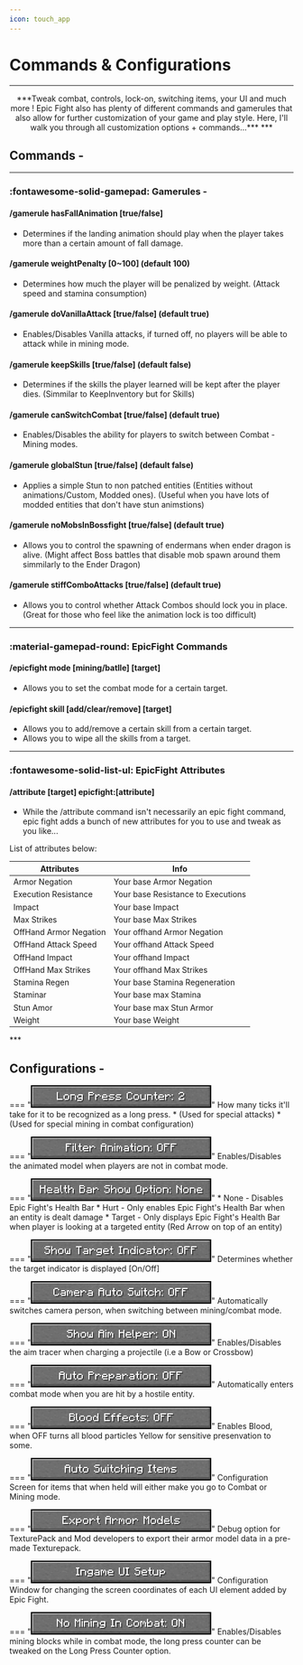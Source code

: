 ```yaml
---
icon: touch_app
---
```

# Commands & Configurations
***
<center>
***Tweak combat, controls, lock-on, switching items, your UI and much more ! Epic Fight also has plenty of different commands and gamerules that also allow for further customization of your game and play style. Here, I'll walk you through all customization options + commands...***
***
</center>

## Commands - 
***
### :fontawesome-solid-gamepad: Gamerules - 

<!-- md:default none -->
#### /gamerule hasFallAnimation [true/false]

* Determines if the landing animation should play when the player takes more than a certain amount of fall damage.

#### /gamerule weightPenalty [0~100] (default 100)

* Determines how much the player will be penalized by weight. (Attack speed and stamina consumption)

#### /gamerule doVanillaAttack [true/false] (default true)

* Enables/Disables Vanilla attacks, if turned off, no players will be able to attack while in mining mode.

#### /gamerule keepSkills [true/false] (default false)

* Determines if the skills the player learned will be kept after the player dies. (Simmilar to KeepInventory but for Skills)

#### /gamerule canSwitchCombat [true/false] (default true)

* Enables/Disables the ability for players to switch between Combat - Mining modes.

#### /gamerule globalStun [true/false] (default false)

* Applies a simple Stun to non patched entities (Entities without animations/Custom, Modded ones). (Useful when you have lots of modded entities that don't have stun animstions)

#### /gamerule noMobsInBossfight [true/false] (default true)

* Allows you to control the spawning of endermans when ender dragon is alive. (Might affect Boss battles that disable mob spawn around them simmilarly to the Ender Dragon)

#### /gamerule stiffComboAttacks [true/false] (default true)

* Allows you to control whether Attack Combos should lock you in place. (Great for those who feel like the animation lock is too difficult)

***
### :material-gamepad-round: EpicFight Commands

#### /epicfight mode [mining/batlle] [target]

* Allows you to set the combat mode for a certain target.

#### /epicfight skill [add/clear/remove] [target]

* Allows you to add/remove a certain skill from a certain target.
* Allows you to wipe all the skills from a target.

***
### :fontawesome-solid-list-ul: EpicFight Attributes

#### /attribute [target] epicfight:[attribute]

* While the /attribute command isn't necessarily an epic fight command, epic fight adds a bunch of new attributes for you to use and tweak as you like...

List of attributes below:

<center>

| Attributes | Info |
| ------------- | ------------- |
| Armor Negation | Your base Armor Negation |
| Execution Resistance | Your base Resistance to Executions |
| Impact | Your base Impact |
| Max Strikes | Your base Max Strikes |
| OffHand Armor Negation | Your offhand Armor Negation |
| OffHand Attack Speed | Your offhand Attack Speed |
| OffHand Impact | Your offhand Impact |
| OffHand Max Strikes | Your offhand Max Strikes |
| Stamina Regen | Your base Stamina Regeneration |
| Staminar | Your base max Stamina |
| Stun Amor | Your base max Stun Armor |
| Weight | Your base Weight |

</center>
***

## Configurations - 

===	"<img src="https://github.com/MetalKnight56/EpicFight-Files/blob/Wiki-Images/Config-Buttons/long-press.png?raw=true" width="320" height="40">"
	How many ticks it'll take for it to be recognized as a long press.
	* (Used for special attacks)
	* (Used for special mining in combat configuration)
	
=== "<img src="https://github.com/MetalKnight56/EpicFight-Files/blob/Wiki-Images/Config-Buttons/filter-animations.png?raw=true" width="320" height="40">"
	Enables/Disables the animated model when players are not in combat mode.
	
=== "<img src="https://github.com/MetalKnight56/EpicFight-Files/blob/Wiki-Images/Config-Buttons/health-bar-show-option.png?raw=true" width="320" height="40">"
	* None - Disables Epic Fight's Health Bar
	* Hurt - Only enables Epic Fight's Health Bar when an entity is dealt damage
	* Target - Only displays Epic Fight's Health Bar when player is looking at a targeted entity (Red Arrow on top of an entity)
	
=== "<img src="https://github.com/MetalKnight56/EpicFight-Files/blob/Wiki-Images/Config-Buttons/show-target-indicator.png?raw=true" width="320" height="40">"
	Determines whether the target indicator is displayed [On/Off]
	
=== "<img src="https://github.com/MetalKnight56/EpicFight-Files/blob/Wiki-Images/Config-Buttons/camera-auto-switch.png?raw=true" width="320" height="40">"
	Automatically switches camera person, when switching between mining/combat mode.

=== "<img src="https://github.com/MetalKnight56/EpicFight-Files/blob/Wiki-Images/Config-Buttons/show-aim-helper.png?raw=true" width="320" height="40">"
	Enables/Disables the aim tracer when charging a projectile (i.e a Bow or Crossbow)

=== "<img src="https://github.com/MetalKnight56/EpicFight-Files/blob/Wiki-Images/Config-Buttons/auto-preparation.png?raw=true" width="320" height="40">"
	Automatically enters combat mode when you are hit by a hostile entity.
	
=== "<img src="https://github.com/MetalKnight56/EpicFight-Files/blob/Wiki-Images/Config-Buttons/blood-effects.png?raw=true" width="320" height="40">"
	Enables Blood, when OFF turns all blood particles Yellow for sensitive presenvation to some.
	
=== "<img src="https://github.com/MetalKnight56/EpicFight-Files/blob/Wiki-Images/Config-Buttons/auto-switching-items.png?raw=true" width="320" height="40">"
	Configuration Screen for items that when held will either make you go to Combat or Mining mode.

===	"<img src="https://github.com/MetalKnight56/EpicFight-Files/blob/Wiki-Images/Config-Buttons/export-armor-models.png?raw=true" width="320" height="40">"
	Debug option for TexturePack and Mod developers to export their armor model data in a pre-made Texturepack.
	
===	"<img src="https://github.com/MetalKnight56/EpicFight-Files/blob/Wiki-Images/Config-Buttons/ingame-ui-setup.png?raw=true" width="320" height="40">"
	Configuration Window for changing the screen coordinates of each UI element added by Epic Fight.
	
=== "<img src="https://github.com/MetalKnight56/EpicFight-Files/blob/Wiki-Images/Config-Buttons/no-mining-in-combat.png?raw=true" width="320" height="40">"
	Enables/Disables mining blocks while in combat mode, the long press counter can be tweaked on the Long Press Counter option.
	
